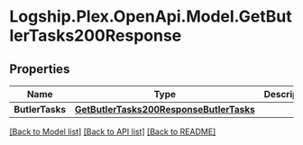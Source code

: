 # Logship.Plex.OpenApi.Model.GetButlerTasks200Response

## Properties

Name | Type | Description | Notes
------------ | ------------- | ------------- | -------------
**ButlerTasks** | [**GetButlerTasks200ResponseButlerTasks**](GetButlerTasks200ResponseButlerTasks.md) |  | [optional] 

[[Back to Model list]](../../README.md#documentation-for-models) [[Back to API list]](../../README.md#documentation-for-api-endpoints) [[Back to README]](../../README.md)

